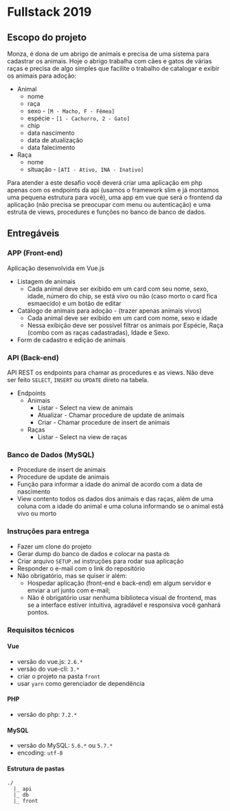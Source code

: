 # Fullstack 2019

## Escopo do projeto

Monza, é dona de um abrigo de animais e precisa de uma sistema para cadastrar os animais. Hoje o abrigo trabalha com cães e gatos de várias raças e precisa de algo simples que facilite o trabalho de catalogar e exibir os animais para adoção:


* Animal
  * nome
  * raça
  * sexo - `[M - Macho, F - Fêmea]`
  * espécie - `[1 - Cachorro, 2 - Gato]`
  * chip
  * data nascimento 
  * data de atualização
  * data falecimento
* Raça
  * nome
  * situação - `[ATI - Ativo, INA - Inativo]`

Para atender a este desafio você deverá criar uma aplicação em php apenas com os endpoints da api (usamos o framework slim e já montamos uma pequena estrutura para você), uma app em vue que será o frontend da aplicação (não precisa se preocupar com menu ou autenticação) e uma estruta de views, procedures e funções no banco de banco de dados.

## Entregáveis

### APP (Front-end)
Aplicação desenvolvida em Vue.js

  * Listagem de animais
    * Cada animal deve ser exibido em um card com seu nome, sexo, idade, número do chip, se está vivo ou não (caso morto o card fica esmaecido) e um botão de editar
  * Catálogo de animais para adoção - (trazer apenas animais vivos)
    * Cada animal deve ser exibido em um card com nome, sexo e idade
    * Nessa exibição deve ser possível filtrar os animais por Espécie, Raça (combo com as raças cadastradas), Idade e Sexo.
  * Form de cadastro e edição de animais

### API (Back-end)
API REST os endpoints para chamar as procedures e as views. Não deve ser feito `SELECT`, `INSERT` ou `UPDATE` direto na tabela.

  * Endpoints
    * Animais
      * Listar - Select na view de animais
      * Atualizar - Chamar procedure de update de animais
      * Criar - Chamar procedure de insert de animais
    * Raças
      * Listar - Select na view de raças

### Banco de Dados (MySQL)

  * Procedure de insert de animais
  * Procedure de update de animais
  * Função para informar a idade do animal de acordo com a data de nascimento
  * View contento todos os dados dos animais e das raças, além de uma coluna com a idade do animal e uma coluna informando se o animal está vivo ou morto

### Instruções para entrega

* Fazer um clone do projeto
* Gerar dump do banco de dados e colocar na pasta `db`
* Criar arquivo `SETUP.md` instruções para rodar sua aplicação
* Responder o e-mail com o link do repositório
* Não obrigatório, mas se quiser ir além:
  * Hospedar aplicação (front-end e back-end) em algum servidor e enviar a url junto com e-mail;
  * Não é obrigatório usar nenhuma biblioteca visual de frontend, mas se a interface estiver intuitiva, agradável e responsiva você ganhará pontos.

### Requisitos técnicos

#### Vue

* versão do vue.js: `2.6.*`
* versão do vue-cli: `3.*`
* criar o projeto na pasta `front`
* usar `yarn` como gerenciador de dependência

#### PHP

* versão do php: `7.2.*`

#### MySQL

* versão do MySQL: `5.6.*` ou `5.7.*`
* encoding: `utf-8`

#### Estrutura de pastas
```
./
  |_ api
  |_ db
  |_ front
```
